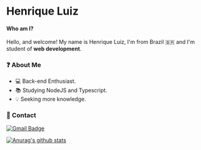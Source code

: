 #  Henrique Luiz

#### Who am I?

Hello, and welcome! My name is Henrique Luiz, I'm from Brazil 🇧🇷 and I'm student of **web development**.

### ❓ About Me  
  -  💻 Back-end Enthusiast.
  -  📚 Studying NodeJS and Typescript.
  -   💡 Seeking more knowledge.

### 📝 Contact 

 [![Gmail Badge](https://img.shields.io/badge/-Gmail-c14438?style=flat-square&logo=Gmail&logoColor=white&link=mailto:hnrq.luiz1@gmail.com)](mailto:hnrq.luiz1@gmail.com)
 
[![Anurag's github stats](https://github-readme-stats.vercel.app/api?username=henriquefontes&theme=dracula)](https://github.com/anuraghazra/github-readme-stats)
